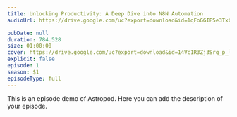```yaml
---
title: Unlocking Productivity: A Deep Dive into N8N Automation 
audioUrl: https://drive.google.com/uc?export=download&id=1qFoGGIP5e3TxCs6CX5sAAyrg_oiKhv23

pubDate: null
duration: 784.528
size: 01:00:00
cover: https://drive.google.com/uc?export=download&id=14Vc1R3Zj3Srq_p_lZJCjCFtjMsDHOnJ4
explicit: false
episode: 1
season: $1
episodeType: full
---
```

This is an episode demo of Astropod. Here you can add the description of your episode.